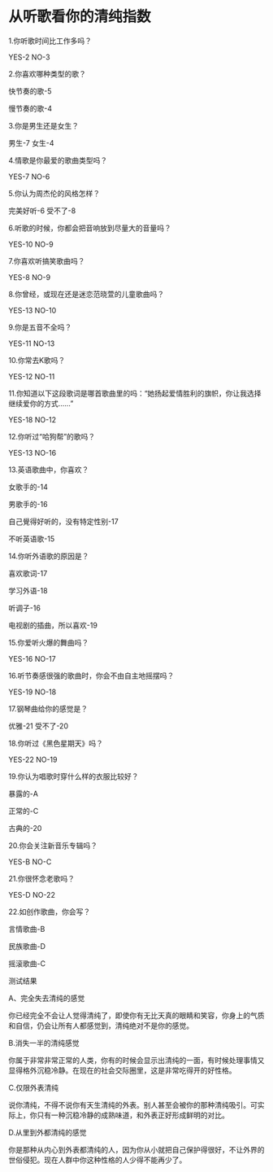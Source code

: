 # 从听歌看你的清纯指数

1.你听歌时间比工作多吗？ 

YES-2 NO-3 

2.你喜欢哪种类型的歌？ 

快节奏的歌-5 

慢节奏的歌-4 

3.你是男生还是女生？ 

男生-7 女生-4 

4.情歌是你最爱的歌曲类型吗？ 

YES-7 NO-6 

5.你认为周杰伦的风格怎样？ 

完美好听-6 受不了-8 

6.听歌的时候，你都会把音响放到尽量大的音量吗？ 

YES-10 NO-9 

7.你喜欢听搞笑歌曲吗？ 

YES-8 NO-9 

8.你曾经，或现在还是迷恋范晓萱的儿童歌曲吗？ 

YES-13 NO-10 

9.你是五音不全吗？ 

YES-11 NO-13 

10.你常去K歌吗？ 

YES-12 NO-11 

11.你知道以下这段歌词是哪首歌曲里的吗：“她扬起爱情胜利的旗帜，你让我选择继续爱你的方式……” 

YES-18 NO-12 

12.你听过“哈狗帮”的歌吗？ 

YES-13 NO-16 

13.英语歌曲中，你喜欢？ 

女歌手的-14 

男歌手的-16 

自己覺得好听的，没有特定性别-17 

不听英语歌-15 

14.你听外语歌的原因是？ 

喜欢歌词-17 

学习外语-18 

听调子-16 

电视剧的插曲，所以喜欢-19 

15.你爱听火爆的舞曲吗？ 

YES-16 NO-17 

16.听节奏感很强的歌曲时，你会不由自主地摇摆吗？ 

YES-19 NO-18 

17.钢琴曲给你的感觉是？ 

优雅-21 受不了-20 

18.你听过《黑色星期天》吗？ 

YES-22 NO-19 

19.你认为唱歌时穿什么样的衣服比较好？ 

暴露的-A 

正常的-C 

古典的-20 

20.你会关注新音乐专辑吗？ 

YES-B NO-C 

21.你很怀念老歌吗？ 

YES-D NO-22 

22.如创作歌曲，你会写？ 

言情歌曲-B 

民族歌曲-D 

摇滚歌曲-C 

测试结果 

A、完全失去清纯的感觉 

你已经完全不会让人觉得清纯了，即使你有无比天真的眼睛和笑容，你身上的气质和自信，仍会让所有人都感觉到，清纯绝对不是你的感觉。 

B.消失一半的清纯感觉 

你属于非常非常正常的人类，你有的时候会显示出清纯的一面，有时候处理事情又显得格外沉稳冷静。在现在的社会交际圈里，这是非常吃得开的好性格。 

C.仅限外表清纯 

说你清纯，不得不说你有天生清纯的外表。别人甚至会被你的那种清纯吸引。可实际上，你只有一种沉稳冷静的成熟味道，和外表正好形成鲜明的对比。 

D.从里到外都清纯的感觉 

你是那种从内心到外表都清纯的人，因为你从小就把自己保护得很好，不让外界的世俗侵犯。现在人群中你这种性格的人少得不能再少了。